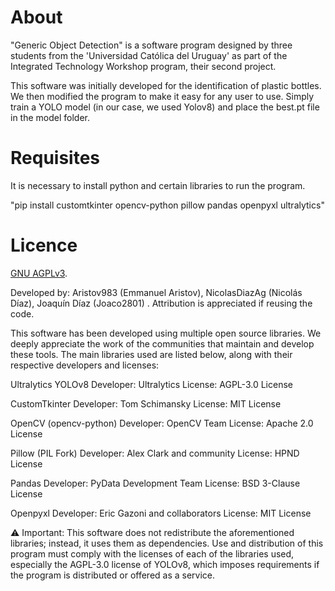 # About
"Generic Object Detection" is a software program designed by three students from the 'Universidad Católica del Uruguay' as part of the Integrated Technology Workshop program, their second project.

This software was initially developed for the identification of plastic bottles. We then modified the program to make it easy for any user to use. Simply train a YOLO model (in our case, we used Yolov8) and place the best.pt file in the model folder.

# Requisites
It is necessary to install python and certain libraries to run the program.

"pip install customtkinter opencv-python pillow pandas openpyxl ultralytics"


# Licence
[GNU AGPLv3](LICENSE).

Developed by: Aristov983 (Emmanuel Aristov), NicolasDiazAg (Nicolás Díaz), Joaquín Díaz (Joaco2801) . Attribution is appreciated if reusing the code.

This software has been developed using multiple open source libraries. We deeply appreciate the work of the communities that maintain and develop these tools. The main libraries used are listed below, along with their respective developers and licenses:

Ultralytics YOLOv8
Developer: Ultralytics
License: AGPL-3.0 License

CustomTkinter
Developer: Tom Schimansky
License: MIT License

OpenCV (opencv-python)
Developer: OpenCV Team
License: Apache 2.0 License

Pillow (PIL Fork)
Developer: Alex Clark and community
License: HPND License

Pandas
Developer: PyData Development Team
License: BSD 3-Clause License

Openpyxl
Developer: Eric Gazoni and collaborators
License: MIT License

⚠️ Important: This software does not redistribute the aforementioned libraries; instead, it uses them as dependencies. Use and distribution of this program must comply with the licenses of each of the libraries used, especially the AGPL-3.0 license of YOLOv8, which imposes requirements if the program is distributed or offered as a service.
